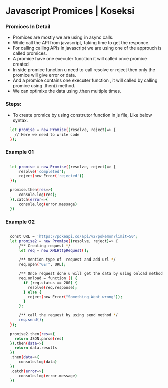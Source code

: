# Javascript Promices | Koseksi 

### Promices In Detail
- Promices are mostly we are using in async calls. 
- While call the API from javascript, taking time to get the responce.
- For calling calling APIs in javascript we are using one of the approuch is called promices.
- A promice have one executer function it will called once promice created
- In side promice function u need to call resolve or reject then only the promice will give error or data.
- And a promice contains one executer function , it will called by calling promice using .then() method.
- We can optimixe the data using .then multiple times.

### Steps:
- To create promice by using construtor function in js file, Like below syntax.

```bash
  let promise = new Promise((resolve, reject)=> {
    // Here we need to write code
  });
```

### Example 01
```bash

  let promise = new Promise((resolve, reject)=> {
      resolve('completed');
      reject(new Error('rejected'))
  });

  promise.then(res=>{
      console.log(res);
  }).catch(error=>{
      console.log(error.message)
  })

```

### Example 02
```bash

  const URL = 'https://pokeapi.co/api/v2/pokemon?limit=50';
  let promise2 = new Promise((resolve, reject)=> {
      /** Creating request */
      let req = new XMLHttpRequest();

      /** mention type of  request and add url */
      req.open("GET", URL);

      /** Once request done u will get the data by using onload method */
      req.onload = function () {
        if (req.status == 200) {
          resolve(req.response);
        } else {
          reject(new Error("Something Went wrong"));
        }
      };

      /** call the request by using send method */
      req.send();
  });

  promise2.then(res=>{
    return JSON.parse(res)
  }).then(data=>{
    return data.results
  })
  .then(data=>{
      console.log(data)
  })
  .catch(error=>{
      console.log(error.message)
  })

```